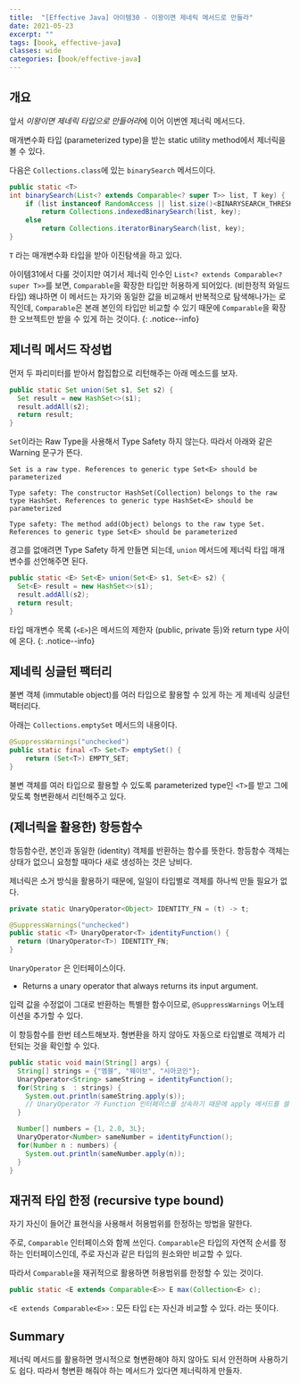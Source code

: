 ```yaml
---
title:  "[Effective Java] 아이템30 - 이왕이면 제네릭 메서드로 만들라"
date: 2021-05-23
excerpt: ""
tags: [book, effective-java]
classes: wide
categories: [book/effective-java]
---
```


## 개요

앞서 *이왕이면 제네릭 타입으로 만들어라*에 이어 이번엔 제너릭 메서드다.

매개변수화 타입 (parameterized type)을 받는 static utility method에서 제너릭을 볼 수 있다.

다음은 `Collections.class`에 있는 `binarySearch` 메서드이다.

``` java
public static <T>
int binarySearch(List<? extends Comparable<? super T>> list, T key) {
    if (list instanceof RandomAccess || list.size()<BINARYSEARCH_THRESHOLD)
        return Collections.indexedBinarySearch(list, key);
    else
        return Collections.iteratorBinarySearch(list, key);
}
```

`T` 라는 매개변수화 타입을 받아 이진탐색을 하고 있다.

아이템31에서 다룰 것이지만 여기서 제너릭 인수인 `List<? extends Comparable<? super T>>`를 보면, `Comparable`을 확장한 타입만 허용하게 되어있다. (비한정적 와일드타입) 왜냐하면 이 메서드는 자기와 동일한 값을 비교해서 반복적으로 탐색해나가는 로직인데, `Comparable`은 본래 본인의 타입만 비교할 수 있기 때문에 `Comparable`을 확장한 오브젝트만 받을 수 있게 하는 것이다.
{: .notice--info}


## 제너릭 메서드 작성법

먼저 두 파리미터를 받아서 합집합으로 리턴해주는 아래 메소드를 보자.

``` java
public static Set union(Set s1, Set s2) {
  Set result = new HashSet<>(s1);
  result.addAll(s2);
  return result;
}
```

`Set`이라는 Raw Type을 사용해서 Type Safety 하지 않는다. 따라서 아래와 같은 Warning 문구가 뜬다.

```
Set is a raw type. References to generic type Set<E> should be parameterized

Type safety: The constructor HashSet(Collection) belongs to the raw type HashSet. References to generic type HashSet<E> should be parameterized

Type safety: The method add(Object) belongs to the raw type Set. References to generic type Set<E> should be parameterized
```

경고를 없애려면 Type Safety 하게 만들면 되는데, `union` 메서드에 제너릭 타입 매개변수를 선언해주면 된다.

``` java
public static <E> Set<E> union(Set<E> s1, Set<E> s2) {
  Set<E> result = new HashSet<>(s1);
  result.addAll(s2);
  return result;
}
```

타입 매개변수 목록 (`<E>`)은 메서드의 제한자 (public, private 등)와 return type 사이에 온다.
{: .notice--info}

## 제네릭 싱글턴 팩터리

불변 객체 (immutable object)를 여러 타입으로 활용할 수 있게 하는 게 제네릭 싱글턴 팩터리다.

아래는 `Collections.emptySet` 메서드의 내용이다.

``` java
@SuppressWarnings("unchecked")
public static final <T> Set<T> emptySet() {
    return (Set<T>) EMPTY_SET;
}
```

불변 객체를 여러 타입으로 활용할 수 있도록 parameterized type인 `<T>`를 받고 그에 맞도록 형변환해서 리턴해주고 있다.

## (제너릭을 활용한) 항등함수

항등함수란, 본인과 동일한 (identity) 객체를 반환하는 함수를 뜻한다. 항등함수 객체는 상태가 없으니 요청할 때마다 새로 생성하는 것은 낭비다.

제너릭은 소거 방식을 활용하기 때문에, 일일이 타입별로 객체를 하나씩 만들 필요가 없다.

``` java
private static UnaryOperator<Object> IDENTITY_FN = (t) -> t;

@SuppressWarnings("unchecked")
public static <T> UnaryOperator<T> identityFunction() {
  return (UnaryOperator<T>) IDENTITY_FN;
}
```

`UnaryOperator` 은 인터페이스이다.
  - Returns a unary operator that always returns its input argument.

입력 값을 수정없이 그대로 반환하는 특별한 함수이므로, `@SuppressWarnings` 어노테이션을 추가할 수 있다.

이 항등함수를 한번 테스트해보자. 형변환을 하지 않아도 자동으로 타입별로 객체가 리턴되는 것을 확인할 수 있다.

``` java
public static void main(String[] args) {
  String[] strings = {"엠블", "웨이브", "시아코인"};
  UnaryOperator<String> sameString = identityFunction();
  for(String s  : strings) {
    System.out.println(sameString.apply(s));
    // UnaryOperator 가 Function 인터페이스를 상속하기 때문에 apply 메서드를 쓸 수 있다.
  }

  Number[] numbers = {1, 2.0, 3L};
  UnaryOperator<Number> sameNumber = identityFunction();
  for(Number n : numbers) {
    System.out.println(sameNumber.apply(n));
  }
}
```

## 재귀적 타입 한정 (recursive type bound)

자기 자신이 들어간 표현식을 사용해서 허용범위를 한정하는 방법을 말한다.

주로, `Comparable` 인터페이스와 함께 쓰인다. `Comparable`은 타입의 자연적 순서를 정하는 인터페이스인데, 주로 자신과 같은 타입의 원소와만 비교할 수 있다.

따라서 `Comparable`을 재귀적으로 활용하면 허용범위를 한정할 수 있는 것이다.

``` java
public static <E extends Comparable<E>> E max(Collection<E> c);
```

`<E extends Comparable<E>>` : 모든 타입 `E`는 자신과 비교할 수 있다. 라는 뜻이다.

## Summary

제너릭 메서드를 활용하면 명시적으로 형변환해야 하지 않아도 되서 안전하며 사용하기도 쉽다. 따라서 형변환 해줘야 하는 메서드가 있다면 제너릭하게 만들자.
